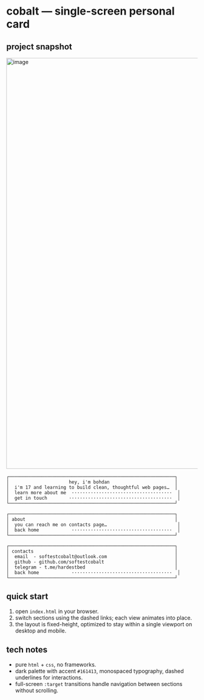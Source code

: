 # cobalt — single-screen personal card

## project snapshot

<img width="1920" height="1080" alt="image" src="https://github.com/user-attachments/assets/f557188a-7720-495d-a351-2c600ce76ce1" />


```
┌─────────────────────────────────────────────────────────────┐
│                      hey, i'm bohdan                        │
│  i'm 17 and learning to build clean, thoughtful web pages…  │
│  learn more about me  ·····································  │
│  get in touch        ······································  │
└─────────────────────────────────────────────────────────────┘

┌─────────────────────────────────────────────────────────────┐
│ about                                                       │
│  you can reach me on contacts page…                          │
│  back home            ·····································  │
└─────────────────────────────────────────────────────────────┘

┌─────────────────────────────────────────────────────────────┐
│ contacts                                                    │
│  email  - softestcobalt@outlook.com                         │
│  github - github.com/softestcobalt                          │
│  telegram - t.me/hardestbed                                 │
│  back home            ·····································  │
└─────────────────────────────────────────────────────────────┘
```

## quick start

1. open `index.html` in your browser.
2. switch sections using the dashed links; each view animates into place.
3. the layout is fixed-height, optimized to stay within a single viewport on desktop and mobile.

## tech notes

- pure `html` + `css`, no frameworks.
- dark palette with accent `#161413`, monospaced typography, dashed underlines for interactions.
- full-screen `:target` transitions handle navigation between sections without scrolling.
